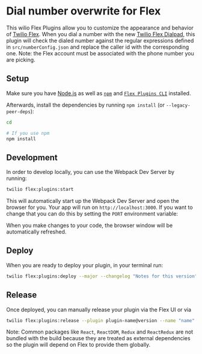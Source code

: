 # Dial number overwrite for Flex

This wilio Flex Plugins allow you to customize the appearance and behavior of [Twilio Flex](https://www.twilio.com/flex). When you dial a number with the new [Twilio Flex Dialpad](https://www.twilio.com/docs/flex/dialpad), this plugin will check the dialed number against the regular expressions defined in `src/numberConfig.json` and replace the caller id with the corresponding one. Note: the Flex account must be associated with the phone number you are picking.

## Setup

Make sure you have [Node.js](https://nodejs.org) as well as [`npm`](https://npmjs.com) and [`Flex Plugins CLI`](https://www.twilio.com/docs/flex/developer/plugins/cli/install) installed.

Afterwards, install the dependencies by running `npm install` (or `--legacy-peer-deps`):

```bash
cd

# If you use npm
npm install
```

## Development

In order to develop locally, you can use the Webpack Dev Server by running:

```bash
twilio flex:plugins:start
```

This will automatically start up the Webpack Dev Server and open the browser for you. Your app will run on `http://localhost:3000`. If you want to change that you can do this by setting the `PORT` environment variable:

When you make changes to your code, the browser window will be automatically refreshed.

## Deploy

When you are ready to deploy your plugin, in your terminal run:

```bash
twilio flex:plugins:deploy --major --changelog "Notes for this version" --description "Functionality of the plugin"
```

## Release

Once deployed, you can manually release your plugin via the Flex UI or via

```bash
twilio flex:plugins:release --plugin plugin-name@version --name "name" --description "description"
```

Note: Common packages like `React`, `ReactDOM`, `Redux` and `ReactRedux` are not bundled with the build because they are treated as external dependencies so the plugin will depend on Flex to provide them globally.
